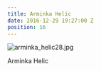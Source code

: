 ```yaml
---
title: Arminka Helic
date: 2016-12-29 19:27:00 Z
position: 16
---
```


![arminka_helic28.jpg](/uploads/arminka_helic28.jpg)

Arminka Helic